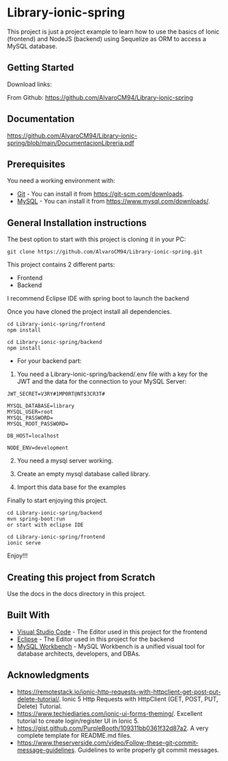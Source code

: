 # Library-ionic-spring

This project is just a project example to learn how to use the basics of Ionic (frontend) and NodeJS (backend) using Sequelize as ORM to access a MySQL database.

## Getting Started

Download links:

From Github: https://github.com/AlvaroCM94/Library-ionic-spring

## Documentation

https://github.com/AlvaroCM94/Library-ionic-spring/blob/main/DocumentacionLibreria.pdf

## Prerequisites

You need a working environment with:
* [Git](https://git-scm.com) - You can install it from https://git-scm.com/downloads.
* [MySQL](https://www.mysql.com) - You can install it from https://www.mysql.com/downloads/.

## General Installation instructions


The best option to start with this project is cloning it in your PC:

```
git clone https://github.com/AlvaroCM94/Library-ionic-spring.git
```

This project contains 2 different parts:
* Frontend
* Backend 

I recommend Eclipse IDE with spring boot to launch the backend

Once you have cloned the project install all dependencies.

```
cd Library-ionic-spring/frontend
npm install

cd Library-ionic-spring/backend
npm install
```

* For your backend part:
1. You need a Library-ionic-spring/backend/.env file with a key for the JWT and the data for the connection to your MySQL Server:

```
JWT_SECRET=V3RY#1MP0RT@NT$3CR3T#

MYSQL_DATABASE=library
MYSQL_USER=root
MYSQL_PASSWORD=
MYSQL_ROOT_PASSWORD=

DB_HOST=localhost

NODE_ENV=development
```

2. You need a mysql server working.

3. Create an empty mysql database called library.

4. Import this data base for the examples

Finally to start enjoying this project.

```
cd Library-ionic-spring/backend
mvn spring-boot:run
or start with eclipse IDE

cd Library-ionic-spring/frontend
ionic serve
```

Enjoy!!!

## Creating this project from Scratch

Use the docs in the docs directory in this project.

## Built With

* [Visual Studio Code](https://code.visualstudio.com/) - The Editor used in this project for the frontend
* [Eclipse](https://www.eclipse.org/downloads/) - The Editor used in this project for the backend
* [MySQL Workbench](https://www.mysql.com/products/workbench/) - MySQL Workbench is a unified visual tool for database architects, developers, and DBAs.

## Acknowledgments

* https://remotestack.io/ionic-http-requests-with-httpclient-get-post-put-delete-tutorial/. Ionic 5 Http Requests with HttpClient (GET, POST, PUT, Delete) Tutorial.
* https://www.techiediaries.com/ionic-ui-forms-theming/. Excellent tutorial to create login/register UI in Ionic 5.
* https://gist.github.com/PurpleBooth/109311bb0361f32d87a2. A very complete template for README.md files.
* https://www.theserverside.com/video/Follow-these-git-commit-message-guidelines. Guidelines to write properly git commit messages.
